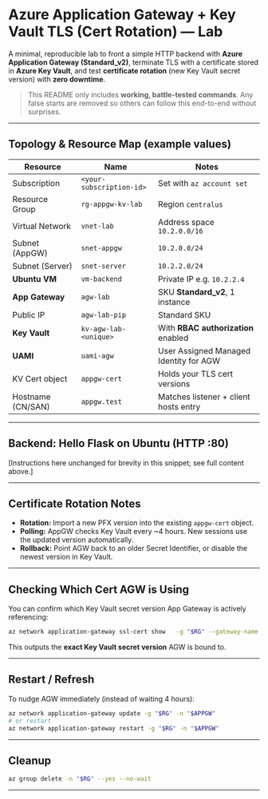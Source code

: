# Azure Application Gateway + Key Vault TLS (Cert Rotation) — Lab

A minimal, reproducible lab to front a simple HTTP backend with **Azure Application Gateway (Standard_v2)**, terminate TLS with a certificate stored in **Azure Key Vault**, and test **certificate rotation** (new Key Vault secret version) with **zero downtime**.

> This README only includes **working, battle-tested commands**. Any false starts are removed so others can follow this end-to-end without surprises.

---

## Topology & Resource Map (example values)

| Resource | Name | Notes |
|---|---|---|
| Subscription | `<your-subscription-id>` | Set with `az account set` |
| Resource Group | `rg-appgw-kv-lab` | Region `centralus` |
| Virtual Network | `vnet-lab` | Address space `10.2.0.0/16` |
| Subnet (AppGW) | `snet-appgw` | `10.2.0.0/24` |
| Subnet (Server) | `snet-server` | `10.2.2.0/24` |
| **Ubuntu VM** | `vm-backend` | Private IP e.g. `10.2.2.4` |
| **App Gateway** | `agw-lab` | SKU **Standard_v2**, 1 instance |
| Public IP | `agw-lab-pip` | Standard SKU |
| **Key Vault** | `kv-agw-lab-<unique>` | With **RBAC authorization** enabled |
| **UAMI** | `uami-agw` | User Assigned Managed Identity for AGW |
| KV Cert object | `appgw-cert` | Holds your TLS cert versions |
| Hostname (CN/SAN) | `appgw.test` | Matches listener + client hosts entry |

---

## Backend: Hello Flask on Ubuntu (HTTP :80)

[Instructions here unchanged for brevity in this snippet; see full content above.]

---

## Certificate Rotation Notes

- **Rotation:** Import a new PFX version into the existing `appgw-cert` object.  
- **Polling:** AppGW checks Key Vault every ~4 hours. New sessions use the updated version automatically.  
- **Rollback:** Point AGW back to an older Secret Identifier, or disable the newest version in Key Vault.

---

## Checking Which Cert AGW is Using

You can confirm which Key Vault secret version App Gateway is actively referencing:

```bash
az network application-gateway ssl-cert show   -g "$RG" --gateway-name "$APPGW" -n kv-cert   --query keyVaultSecretId -o tsv
```

This outputs the **exact Key Vault secret version** AGW is bound to.

---

## Restart / Refresh

To nudge AGW immediately (instead of waiting 4 hours):

```bash
az network application-gateway update -g "$RG" -n "$APPGW"
# or restart
az network application-gateway restart -g "$RG" -n "$APPGW"
```

---

## Cleanup

```bash
az group delete -n "$RG" --yes --no-wait
```

---
